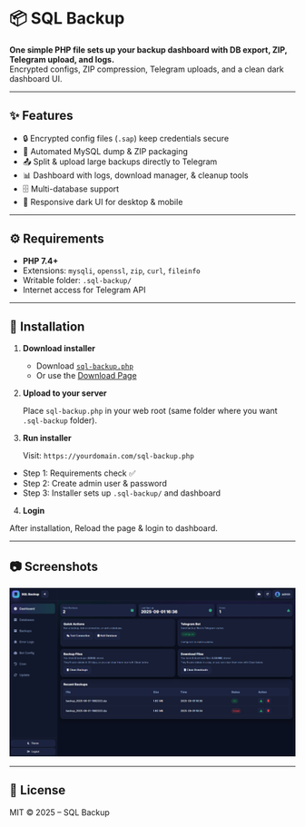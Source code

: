 # 📦 SQL Backup

**One simple PHP file sets up your backup dashboard with DB export, ZIP, Telegram upload, and logs.**  
Encrypted configs, ZIP compression, Telegram uploads, and a clean dark dashboard UI.

---

## ✨ Features

- 🔒 Encrypted config files (`.sap`) keep credentials secure  
- 💾 Automated MySQL dump & ZIP packaging  
- 📤 Split & upload large backups directly to Telegram  
- 📊 Dashboard with logs, download manager, & cleanup tools  
- 🗄️ Multi-database support  
- 📱 Responsive dark UI for desktop & mobile  

---

## ⚙️ Requirements

- **PHP 7.4+**  
- Extensions: `mysqli`, `openssl`, `zip`, `curl`, `fileinfo`  
- Writable folder: `.sql-backup/`  
- Internet access for Telegram API  

---

## 🚀 Installation

1. **Download installer**

   - Download [`sql-backup.php`](https://raw.githubusercontent.com/samiulalim1/sql-backup/refs/heads/main/src/installer/main.php)
   - Or use the [Download Page](https://samiulalim1.github.io/sql-backup/)

2. **Upload to your server**

   Place `sql-backup.php` in your web root (same folder where you want `.sql-backup` folder).

3. **Run installer**

   Visit:  `https://yourdomain.com/sql-backup.php`

  - Step 1: Requirements check ✅  
  - Step 2: Create admin user & password  
  - Step 3: Installer sets up `.sql-backup/` and dashboard  

4. **Login**

After installation, Reload the page & login to dashboard.

---

## 📷 Screenshots

![Dashboard Screenshot](docs/files/demo.png)

---

## 📜 License

MIT © 2025 – SQL Backup

